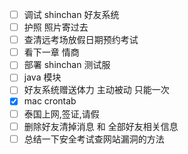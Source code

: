 - [ ] 调试 shinchan 好友系统
- [ ] 护照 照片寄过去
- [ ] 查清远考场放假日期预约考试
- [ ] 看下一章 情商
- [ ] 部署 shinchan 测试服
- [ ] java  模块
- [ ] 好友系统赠送体力 主动被动 只能一次
- [x] mac crontab
- [ ] 泰国上网,签证,请假
- [ ] 删除好友清掉消息 和 全部好友相关信息
- [ ] 总结一下安全考试查网站漏洞的方法
